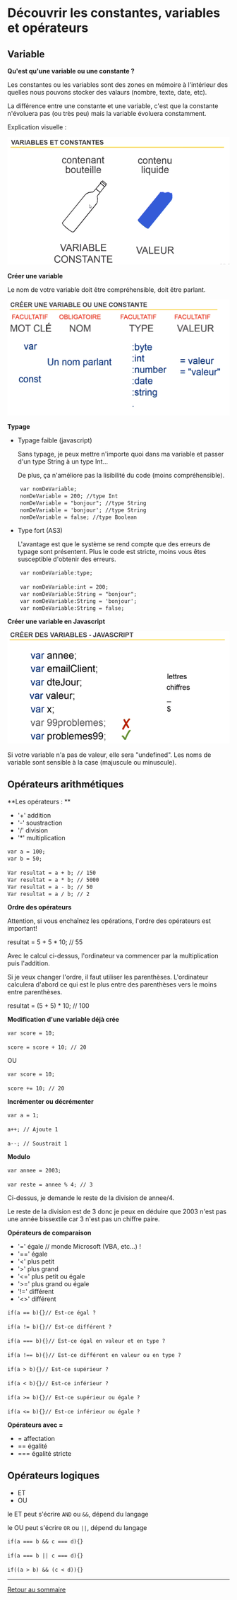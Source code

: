 # Découvrir les constantes, variables et opérateurs

## Variable

**Qu'est qu'une variable ou une constante ?**

Les constantes ou les variables sont des zones en mémoire à l'intérieur des quelles nous pouvons stocker des valaurs (nombre, texte, date, etc).

La différence entre une constante et une variable, c'est que la constante n'évoluera pas (ou très peu) mais la variable évoluera constamment.

Explication visuelle :

![cover](./Images/variable-1.PNG)

**Créer une variable**

Le nom de votre variable doit être compréhensible, doit être parlant.

![cover](./Images/variable-2.PNG)


**Typage**

- Typage faible (javascript)
    
    Sans typage, je peux mettre n'importe quoi dans ma variable et passer d'un type String à un type Int...

    De plus, ça n'améliore pas la lisibilité du code (moins compréhensible).

```
    var nomDeVariable;
    nomDeVariable = 200; //type Int
    nomDeVariable = "bonjour"; //type String
    nomDeVariable = 'bonjour'; //type String
    nomDeVariable = false; //type Boolean
```


- Type fort (AS3)
    
    L'avantage est que le système se rend compte que des erreurs de typage sont présentent. Plus le code est stricte, moins vous êtes susceptible d'obtenir des erreurs.

```
    var nomDeVariable:type;

    var nomDeVariable:int = 200;
    var nomDeVariable:String = "bonjour";
    var nomDeVariable:String = 'bonjour';
    var nomDeVariable:String = false;
```


**Créer une variable en Javascript**

![cover](./Images/variable-3.PNG)


Si votre variable n'a pas de valeur, elle sera "undefined".
Les noms de variable sont sensible à la case (majuscule ou minuscule).


## Opérateurs arithmétiques

**Les opérateurs : **

- '+' addition
- '-' soustraction
- '/' division
- '*' multiplication


```
var a = 100;
var b = 50;

Var resultat = a + b; // 150
Var resultat = a * b; // 5000
Var resultat = a - b; // 50
Var resultat = a / b; // 2
```


**Ordre des opérateurs**

Attention, si vous enchaînez les opérations, l'ordre des opérateurs est important!

resultat = 5 + 5 * 10; // 55

Avec le calcul ci-dessus, l'ordinateur va commencer par la multiplication puis l'addition.

Si je veux changer l'ordre, il faut utiliser les parenthèses. L'ordinateur calculera d'abord ce qui est le plus entre des parenthèses vers le moins entre parenthèses.

resultat = (5 + 5) * 10; // 100


**Modification d'une variable déjà crée**

```
var score = 10;

score = score + 10; // 20
```

OU

```
var score = 10;

score += 10; // 20
```


**Incrémenter ou décrémenter**

```
var a = 1;

a++; // Ajoute 1

a--; // Soustrait 1

```


**Modulo**

```
var annee = 2003;

var reste = annee % 4; // 3

```

Ci-dessus, je demande le reste de la division de annee/4.

Le reste de la division est de 3 donc je peux en déduire que 2003 n'est pas une année bissextile car 3 n'est pas un chiffre paire.

**Opérateurs de comparaison**

- '=' égale // monde Microsoft (VBA, etc...) !
- '==' égale
- '<' plus petit
- '>' plus grand
- '<=' plus petit ou égale
- '>=' plus grand ou égale
- '!=' différent
- '<>' différent


```
if(a == b){}// Est-ce égal ?

if(a != b){}// Est-ce différent ?

if(a === b){}// Est-ce égal en valeur et en type ?

if(a !== b){}// Est-ce différent en valeur ou en type ?

if(a > b){}// Est-ce supérieur ?

if(a < b){}// Est-ce inférieur ?

if(a >= b){}// Est-ce supérieur ou égale ?

if(a <= b){}// Est-ce inférieur ou égale ?

```


**Opérateurs avec =**

- = affectation
- == égalité
- === égalité stricte


## Opérateurs logiques

- ET
- OU

le ET peut s'écrire ``AND`` ou ``&&``, dépend du langage

le OU peut s'écrire ``OR`` ou ``||``, dépend du langage


```
if(a === b && c === d){}

if(a === b || c === d){}

if((a > b) && (c < d)){}
```






---------------------------------------------
[Retour au sommaire](README.md)